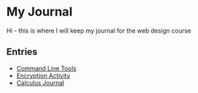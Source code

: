 # My Journal
Hi - this is where I will keep my journal for the web design course

## Entries
- [Command Line Tools](entries/01_Intro.md)
- [Encryption Activity](entries/02.md)
- [Calculus Journal](entries/03.md)